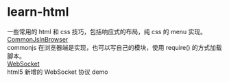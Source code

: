 # learn-html
一些常用的 html 和 css 技巧，包括响应式的布局，纯 css 的 menu 实现。
<br />
<a href="/dddreams/learn-html5/tree/master/CommonJsInBrowser">CommonJsInBrowser</a>
<br />
commonjs 在浏览器端是实现，也可以写自己的模块，使用 require() 的方式加载脚本。
<br />
<a href="/dddreams/learn-html5/tree/master/WebSocket">WebSocket</a>
<br /> 
html5 新增的 WebSocket 协议 demo